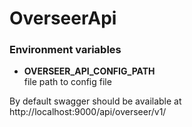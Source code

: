 # OverseerApi

### Environment variables  
- **OVERSEER_API_CONFIG_PATH** \
  file path to config file

By default swagger should be available at http://localhost:9000/api/overseer/v1/